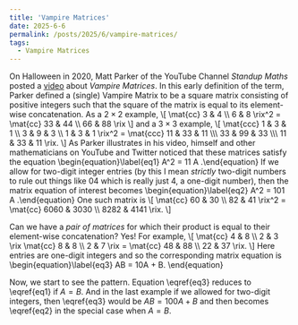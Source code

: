 ```yaml
---
title: 'Vampire Matrices'
date: 2025-6-6
permalink: /posts/2025/6/vampire-matrices/
tags:
  - Vampire Matrices
---
```



On Halloween in 2020, Matt Parker of the YouTube Channel *Standup Maths* posted a [video](https://www.youtube.com/watch?v=9nogAYHmnNw) about *Vampire Matrices*. In this early definition of the term, Parker defined a (single) Vampire Matrix to be a square matrix consisting of positive integers such that the square of the matrix is equal to its element-wise concatenation.
As a $2\times 2$ example,
\\[
\mat{cc}
3 & 4 \\\\ 6 & 8
\rix^2 = 
\mat{cc}
33 & 44 \\\\ 66 & 88
\rix
\\]
and a $3\times 3$ example,
\\[
\mat{ccc}
1 & 3 & 1 \\\\ 3 & 9 & 3 \\\\ 1 & 3 & 1
\rix^2 =
\mat{ccc}
11 & 33 & 11 \\\\\\
33 & 99 & 33 \\\\\\
11 & 33 & 11
\rix.
\\] As Parker illustrates in his video, himself and other mathematicians on YouTube and Twitter noticed that these matrices satisfy the equation
\\begin{equation}\label{eq1}
A^2 = 11 A
.\\end{equation}
If we allow for two-digit integer entries (by this I mean *strictly* two-digit numbers to rule out things like $04$ which is really just $4$, a one-digit number), then the matrix equation of interest becomes
\\begin{equation}\label{eq2}
A^2 = 101 A
.\\end{equation} One such matrix is
\\[
\mat{cc}
60 & 30 \\\\ 82 & 41 \rix^2 = \mat{cc} 6060 & 3030 \\\\ 8282 & 4141 \rix.
\\]

Can we have a *pair of matrices* for which their product is equal to their element-wise concatenation? Yes! For example,
\\[
\mat{cc} 4 & 8 \\\\ 2 & 3 \rix \mat{cc} 8 & 8 \\\\ 2 & 7 \rix = \mat{cc} 48 & 88 \\\\ 22 & 37 \rix.
\\]
Here entries are one-digit integers and so the corresponding matrix equation is
\\begin{equation}\label{eq3}
AB = 10A + B.
\\end{equation}

Now, we start to see the pattern. Equation \eqref{eq3} reduces to \eqref{eq1} if $A=B$. And in the last example if we allowed for two-digit integers, then \eqref{eq3} would be $AB = 100A + B$ and then becomes \eqref{eq2} in the special case when $A=B$.